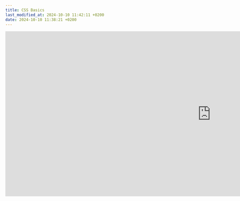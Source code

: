 ```yaml
---
title: CSS Basics
last_modified_at: 2024-10-10 11:42:11 +0200
date: 2024-10-10 11:38:21 +0200
---
```


<iframe src="https://docs.google.com/presentation/d/e/2PACX-1vT8C2xzuo7W8xTbryK3W7S1w_bAJNQKZa25d9rPrNNAbNoF5nHNjO22cbvoHN9Utw/embed?start=false&loop=false&delayms=3000" frameborder="0" width="1280" height="515" allowfullscreen="true" mozallowfullscreen="true" webkitallowfullscreen="true"></iframe>
